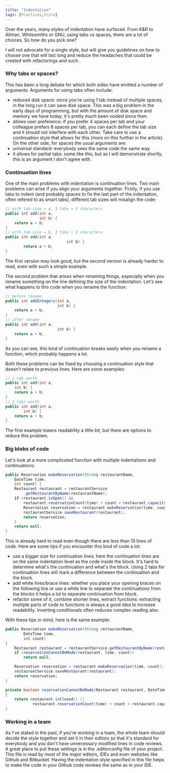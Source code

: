 ```yaml
---
title: "Indentation"
tags: [Practices,Style]
---
```

Over the years, many styles of indentation have surfaced. From K&R to Allman, Whitesmiths or GNU, using tabs vs spaces, there are a lot of choices. So how do you pick one?

I will not advocate for a single style, but will give you guidelines on how to choose one that will last long and reduce the headaches that could be created with refactorings and such.

### Why tabs or spaces?
This has been a long debate for which both sides have emitted a number of arguments. Arguments for using tabs often include:
- reduced disk space: since you're using 1 tab instead of multiple spaces, in the long run it can save disk space. This was a big problem in the early days of programming, but with the amount of disk space and memory we have today, it's pretty much been voided since then.
- allows user preference: if you prefer 4 spaces per tab and your colleague prefers 8 spaces per tab, you can each define the tab size and it should not interfere with each other. Take care to use a continuation style that allows for this (more on this further in the article).
On the other side, for spaces the usual arguments are: 
- universal standard: everybody sees the same code the same way.
- it allows for partial tabs: some like this, but as I will demonstrate shortly, this is an argument I don't agree with.

### Continuation lines
One of the main problems with indentation is continuation lines. Two main problems can arise if you align your arguments together. 
Firstly, if you use tabs to indent (and probably spaces to fix the last part of the indentation, often refered to as smart tabs), different tab sizes will misalign the code:
```java
// with tab-size = 4, 3 tabs + 3 characters
public int add(int a,
               int b) {
    return a + b;
}
// with tab-size = 8, 3 tabs + 3 characters
public int add(int a,
                           int b) {
        return a + b;
}
```
The first version may look good, but the second version is already harder to read, even with such a simple example.

The second problem that arises when renaming things, especially when you rename something on the line defining the size of the indentation. Let's see what happens to this code when you rename the function:
```java
// before rename
public int addIntegers(int a,
                       int b) {
    return a + b;
}
// after rename
public int add(int a,
                       int b) {
    return a + b;
}
```
As you can see, this kind of continuation breaks easily when you rename a function, which probably happens a lot.

Both these problems can be fixed by choosing a continuation style that doesn't relate to previous lines. Here are some examples:
```java
// 1 tab worth
public int add(int a,
    int b) {
    return a + b;
}
// 2 tabs worth
public int add(int a,
        int b) {
    return a + b;
}
```
The first example lowers readability a little bit, but there are options to reduce this problem.

### Big blobs of code
Let's look at a more complicated function with multiple indentations and continuations:
```java
public Reservation makeReservation(String restaurantName, 
    DateTime time,
    int count) {
    Restaurant restaurant = restaurantService
        .getRestaurantByName(restaurantName);
    if (restaurant.isOpen() &&
        restaurant.reservationCount(time) + count < restaurant.capacity()) {
        Reservation reservation = restaurant.makeReservation(time, count);
        restaurantService.saveRestaurant(restaurant);
        return reservation;
    }
    return null;
}
```
This is already hard to read even though there are less than 10 lines of code. Here are some tips if you encounter this kind of code a lot: 
- use a bigger size for continuation lines: here the continuation lines are on the same indentation level as the code inside the block. It's hard to determine what's the continuation and what's the block. Using 2 tabs for continuation lines will mark a difference between the continuation and the block.
- add white lines/brace lines: whether you place your opening braces on the following line or use a white line to separate the continuations from the blocks it helps a lot to separate continuation from block.
- refactor some of it, combine shorter lines, extract functions: extracting multiple parts of code to functions is always a good idea to increase readability. Inverting conditionals often reduces complex reading also.

With these tips in mind, here is the same example:
```java
public Reservation makeReservation(String restaurantName,
        DateTime time,
        int count)
{
    Restaurant restaurant = restaurantService.getRestaurantByName(restaurantName);
    if (reservationCannotBeMade(restaurant, time, count))
        return null;

    Reservation reservation = restaurant.makeReservation(time, count);
    restaurantService.saveRestaurant(restaurant);
    return reservation;
}

private boolean reservationCannotBeMade(Restaurant restaurant, DateTime time, int count) 
{
    return restaurant.isClosed() ||
            restaurant.reservationCount(time) + count > restaurant.capacity();
}
```

### Working in a team
As I've stated in the past, if you're working in a team, the whole team should decide the style together and set it in their editors so that it's standard for everybody and you don't have unnecessary modified lines in code reviews. A great place to put these settings is in the .editorconfig file of your project. This file is read by most of the major editors, IDEs and even websites like Github and Bitbucket. Having the indentation style specified in this file helps to make the code in your Github code reviews the same as in your IDE.
